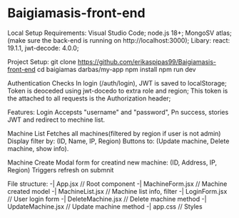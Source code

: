 # Baigiamasis-front-end

Local Setup 
Requirements:
Visual Studio Code;
node.js 18+;
MongoSV atlas;
(make sure the back-end is running on http://localhost:3000);
Libary:
react: 19.1.1,
jwt-decode: 4.0.0;

Project Setup:
git clone https://github.com/erikaspipas99/Baigiamasis-front-end
cd baigiamas darbas/my-app
npm install
npm run dev

Authentication Checks
In login (/auth/login), JWT is saved to localStorage;
Token is deoceded using jwt-docedo to extra role and region;
This token is the attached to all requests is the Authorization header; 

Features:
Login
Accepsts "username" and "password",
Pn success, stories JWT and redirect to mechine list.

Machine List
Fetches all machines(filtered by region if user is not admin)
Display filter by: (ID, Name, IP, Region)
Buttons to: (Update machine, Delete machine, show info).

Machine Create
Modal form for creatind new machine: (ID, Address, IP, Region)
Triggers refresh on submnit

File structure:
-| App.jsx // Root component
-| MachineForm.jsx // Machine created model
-| MachineList.jsx // Machine list info, filter
-| LoginForm.jsx // User login form
-| DeleteMachine.jsx // Delete machine method
-| UpdateMachine.jsx // Update machine method
-| app.css // Styles




